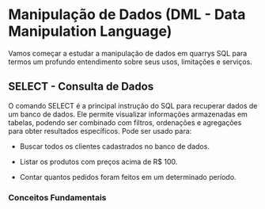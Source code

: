 # Manipulação de Dados (DML - Data Manipulation Language)

Vamos começar a estudar a manipulação de dados em quarrys SQL para termos um profundo entendimento sobre seus usos, limitações e serviços.

## SELECT - Consulta de Dados

O comando SELECT é a principal instrução do SQL para recuperar dados de um banco de dados. Ele permite visualizar informações armazenadas em tabelas, podendo ser combinado com filtros, ordenações e agregações para obter resultados específicos. Pode ser usado para:

- Buscar todos os clientes cadastrados no banco de dados.

- Listar os produtos com preços acima de R$ 100.

- Contar quantos pedidos foram feitos em um determinado período.

### Conceitos Fundamentais

